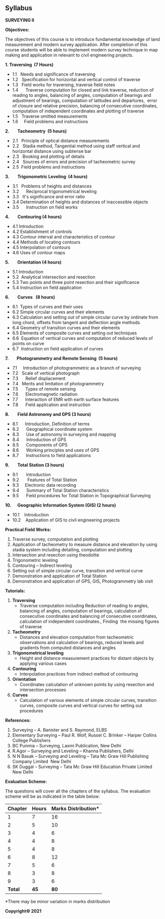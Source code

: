 ## Syllabus

**SURVEYING  II**

**Objectives:**

The objectives of this course is to introduce fundamental knowledge of land measurement and modern survey application. After completion of this course students will be able to implement modern survey technique in map making and application in relevant to civil engineering projects.

**1. Traversing  (7 Hours)**

* 1.1   Needs and significance of traversing
* 1.2   Specification for horizontal and vertical control of traverse
* 1.3   Field works for traversing, traverse field notes
* 1.4      Traverse computation for closed and link traverse, reduction of reading to angles, balancing of angles, computation of bearings and adjustment of bearings, computation of latitudes and departures,  error of closure and relative precision, balancing of consecutive coordinates, computation of independent coordinates and plotting of traverse
* 1.5   Traverse omitted measurements
* 1.6     Field problems and instructions 

**2.        Tacheometry  (5 hours)**

* 2.1   Principle of optical distance measurements
* 2.2   Stadia method, Tangential method using staff vertical and horizontal distance using subtense bar
* 2.3   Booking and plotting of details
* 2.4   Sources of errors and precision of tacheometric survey
* 2.5   Field problems and instructions

**3.        Trigonometric Leveling  (4 hours)**

* 3.1   Problems of heights and distances
* 3.2      Reciprocal trigonometrical leveling
* 3.3   It's significance and error ratio
* 3.4    Determination of heights and distances of inaccessible objects
* 3.5      Instruction on field works

**4.        Contouring (4 hours)**

* 4.1 Introduction
* 4.2 Establishment of controls
* 4.3 Contour interval and characteristics of contour
* 4.4 Methods of locating contours
* 4.5 Interpolation of contours
* 4.6 Uses of contour maps

**5.        Orientation (4 hours)**

* 5.1 Introduction
* 5.2  Analytical intersection and resection 
* 5.3 Two points and three point resection and their significance
* 5.4 Instruction on field application

**6.        Curves   (8 hours)**

* 6.1  Types of curves and their uses 
* 6.2 Simple circular curves and their elements
* 6.3 Calculation and setting out of simple circular curve by ordinate from long chord, offsets from tangent and deflection angle methods
* 6.4 Geometry of transition curves and their elements
* 6.5   Elements of composite curves and setting out techniques
* 6.6  Equation of vertical curves and computation of reduced levels of points on curve 
* 6.7  Instruction on field application of curves

**7.        Photogrammetry and Remote Sensing  (5 hours)**

* 7.1     Introduction of photogrammetric as a branch of surveying
* 7.2   Scale of vertical photograph
* 7.3      Relief displacement
* 7.4   Merits and limitation of photogrammetry
* 7.5      Types of remote sensing
* 7.6      Electromagnetic radiation
* 7.7      Interaction of EMR with earth surface features
* 7.8      Field application and instruction

**8.        Field Astronomy and GPS (3 hours)**

* 8.1      Introduction, Definition of terms
* 8.2      Geographical coordinate system
* 8.3      Use of astronomy in surveying and mapping
* 8.4      Introduction of GPS
* 8.5      Components of GPS
* 8.6      Working principles and uses of GPS
* 8.7      Instructions to field applications

**9.        Total Station (3 hours)**

* 9.1       Introduction
* 9.2       Features of Total Station
* 9.3     Electronic data recording
* 9.4      Summary of Total Station characteristics
* 9.5      Field procedures for Total Station in Topographical Surveying

**10.      Geographic Information System (GIS) (2  hours)**

* 10.1    Introduction
* 10.2    Application of GIS to civil engineering projects

**Practical Field  Works:**

1. Traverse survey, computation and plotting                 
2. Application of tacheometry to measure distance and elevation by using stadia system including detailing, computation and plotting 
3. Intersection and resection using theodolite        
4. Trigonometric leveling 
5. Contouring – Indirect leveling    
6. Setting out of simple circular curve, transition and vertical curve
7. Demonstration and application of Total Station 
8. Demonstration and application of GPS, GIS, Photogrammetry lab visit 

**Tutorials:**

1. **Traversing**
    * Traverse computation including Reduction of reading to angles, balancing of angles, computation of bearings, calculation of consecutive coordinates and balancing of consecutive coordinates, calculation of independent coordinates., Finding  the missing figures of traverse
2. **Tacheometry**
    * Distances and elevation computation from tacheometric observations and calculation of bearings, reduced levels and gradients from computed distances and angles
3. **Trigonometrical leveling**
    * Height and distance measurement practices for distant objects by applying various cases
4. **Contouring**
    * Interpolation practices from indirect method of contouring
5. **Orientation**
    * Coordinates calculation of unknown points by using resection and intersection processes
6. **Curves**
    * Calculation of various elements of simple circular curves, transition curves, composite curves and vertical curves for setting out procedures

**References:**

1. Surveying – A. Banister and S. Raymond, ELBS
2. Elementary Surveying – Paul R. Wolf, Russel C. Brinker – Harper Collins College Publishers
3. BC Punmia – Surveying, Laxmi Publication, New Delhi
4. R.Agor – Surveying and Leveling – Khanna Publishers, Delhi
5. N N Basak – Surveying and Leveling – Tata Mc Graw Hill Publishing Company Limited  New Delhi
6. SK Duggal – Surveying – Tata Mc Graw Hill Education Private Limited New Delhi

**Evaluation Scheme:**

The questions will cover all the chapters of the syllabus. The evaluation scheme will be as indicated in the table below:

| Chapter | Hours | Marks Distribution* |
|---|---|---|
| 1 | 7 | 16 |
| 2 | 5 | 10 |
| 3 | 4 | 6 |
| 4 | 4 | 8 |
| 5 | 4 | 8 |
| 6 | 8 | 12 |
| 7 | 5 | 6 |
| 8 | 3 | 8 |
| 9 | 3 | 6 |
| **Total** | **45** | **80** |

*There may be minor variation in marks distribution 

**Copyright&copy; 2021** 
